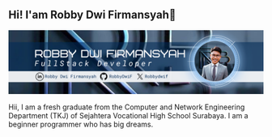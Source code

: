 ## Hi! I'am Robby Dwi Firmansyah👋

![RobbyDwiF](img/Biru%20Fotosentris%20Programmer%20LinkedIn%20Banner.png)

Hii, I am a fresh graduate from the Computer and Network Engineering Department (TKJ) of Sejahtera Vocational High School Surabaya. I am a beginner programmer who has big dreams.
